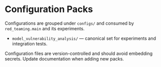 # Configuration Packs

Configurations are grouped under `configs/` and consumed by `red_teaming.main` and its experiments.

- `model_vulnerability_analysis/` — canonical set for experiments and integration tests.

Configuration files are version-controlled and should avoid embedding secrets. Update documentation when adding new packs.
